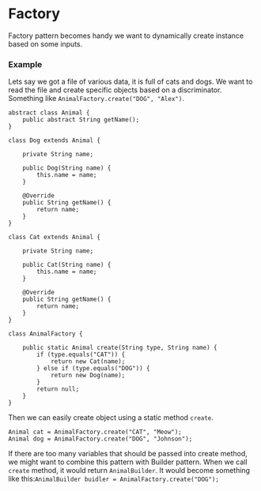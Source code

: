 # Factory

Factory pattern becomes handy we want to dynamically create instance based on some inputs.

### Example

Lets say we got a file of various data, it is full of cats and dogs. We want to read the file and create specific objects based on a discriminator. Something like `AnimalFactory.create("DOG", "Alex")`.

```
abstract class Animal {
    public abstract String getName();
}

class Dog extends Animal {

    private String name;

    public Dog(String name) {
        this.name = name;
    }

    @Override
    public String getName() {
        return name;
    }
}

class Cat extends Animal {

    private String name;

    public Cat(String name) {
        this.name = name;
    }

    @Override
    public String getName() {
        return name;
    }
}

class AnimalFactory {

    public static Animal create(String type, String name) {
        if (type.equals("CAT")) {
            return new Cat(name);
        } else if (type.equals("DOG")) {
            return new Dog(name);
        }
        return null;
    }
}
```

Then we can easily create object using a static method `create`.

```
Animal cat = AnimalFactory.create("CAT", "Meow");
Animal dog = AnimalFactory.create("DOG", "Johnson");
```

If there are too many variables that should be passed into create method, we might want to combine this pattern with Builder pattern. When we call `create` method, it would return `AnimalBuilder`. It would become something like this:`AnimalBuilder buidler = AnimalFactory.create("DOG");`


